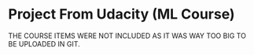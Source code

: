 # Project From Udacity (ML Course)

THE COURSE ITEMS WERE NOT INCLUDED AS IT WAS WAY TOO BIG TO BE UPLOADED IN GIT.